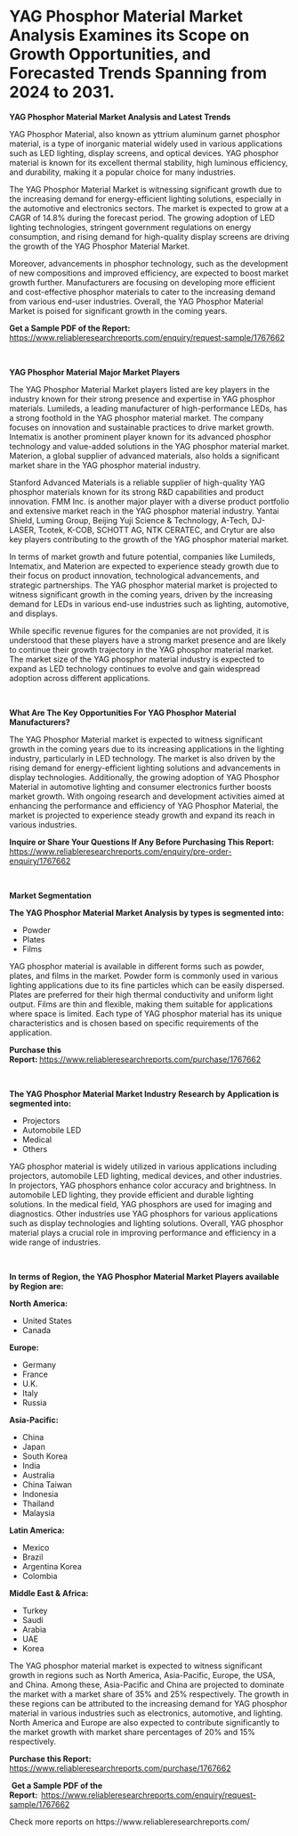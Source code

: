 <p><h1>YAG Phosphor Material Market Analysis Examines its Scope on Growth Opportunities, and Forecasted Trends Spanning from 2024 to 2031.</h1></p><p><strong>YAG Phosphor Material Market Analysis and Latest Trends</strong></p>
<p><p>YAG Phosphor Material, also known as yttrium aluminum garnet phosphor material, is a type of inorganic material widely used in various applications such as LED lighting, display screens, and optical devices. YAG phosphor material is known for its excellent thermal stability, high luminous efficiency, and durability, making it a popular choice for many industries.</p><p>The YAG Phosphor Material Market is witnessing significant growth due to the increasing demand for energy-efficient lighting solutions, especially in the automotive and electronics sectors. The market is expected to grow at a CAGR of 14.8% during the forecast period. The growing adoption of LED lighting technologies, stringent government regulations on energy consumption, and rising demand for high-quality display screens are driving the growth of the YAG Phosphor Material Market.</p><p>Moreover, advancements in phosphor technology, such as the development of new compositions and improved efficiency, are expected to boost market growth further. Manufacturers are focusing on developing more efficient and cost-effective phosphor materials to cater to the increasing demand from various end-user industries. Overall, the YAG Phosphor Material Market is poised for significant growth in the coming years.</p></p>
<p><strong>Get a Sample PDF of the Report:&nbsp;</strong> <a href="https://www.reliableresearchreports.com/enquiry/request-sample/1767662">https://www.reliableresearchreports.com/enquiry/request-sample/1767662</a></p>
<p>&nbsp;</p>
<p><strong>YAG Phosphor Material Major Market Players</strong></p>
<p><p>The YAG Phosphor Material Market players listed are key players in the industry known for their strong presence and expertise in YAG phosphor materials. Lumileds, a leading manufacturer of high-performance LEDs, has a strong foothold in the YAG phosphor material market. The company focuses on innovation and sustainable practices to drive market growth. Intematix is another prominent player known for its advanced phosphor technology and value-added solutions in the YAG phosphor material market. Materion, a global supplier of advanced materials, also holds a significant market share in the YAG phosphor material industry.</p><p>Stanford Advanced Materials is a reliable supplier of high-quality YAG phosphor materials known for its strong R&D capabilities and product innovation. FMM Inc. is another major player with a diverse product portfolio and extensive market reach in the YAG phosphor material industry. Yantai Shield, Luming Group, Beijing Yuji Science & Technology, A-Tech, DJ-LASER, Tcotek, K-COB, SCHOTT AG, NTK CERATEC, and Crytur are also key players contributing to the growth of the YAG phosphor material market.</p><p>In terms of market growth and future potential, companies like Lumileds, Intematix, and Materion are expected to experience steady growth due to their focus on product innovation, technological advancements, and strategic partnerships. The YAG phosphor material market is projected to witness significant growth in the coming years, driven by the increasing demand for LEDs in various end-use industries such as lighting, automotive, and displays.</p><p>While specific revenue figures for the companies are not provided, it is understood that these players have a strong market presence and are likely to continue their growth trajectory in the YAG phosphor material market. The market size of the YAG phosphor material industry is expected to expand as LED technology continues to evolve and gain widespread adoption across different applications.</p></p>
<p>&nbsp;</p>
<p><strong>What Are The Key Opportunities For YAG Phosphor Material Manufacturers?</strong></p>
<p><p>The YAG Phosphor Material market is expected to witness significant growth in the coming years due to its increasing applications in the lighting industry, particularly in LED technology. The market is also driven by the rising demand for energy-efficient lighting solutions and advancements in display technologies. Additionally, the growing adoption of YAG Phosphor Material in automotive lighting and consumer electronics further boosts market growth. With ongoing research and development activities aimed at enhancing the performance and efficiency of YAG Phosphor Material, the market is projected to experience steady growth and expand its reach in various industries.</p></p>
<p><strong>Inquire or Share Your Questions If Any Before Purchasing This Report:</strong> <a href="https://www.reliableresearchreports.com/enquiry/pre-order-enquiry/1767662">https://www.reliableresearchreports.com/enquiry/pre-order-enquiry/1767662</a></p>
<p>&nbsp;</p>
<p><strong>Market Segmentation</strong></p>
<p><strong>The YAG Phosphor Material Market Analysis by types is segmented into:</strong></p>
<p><ul><li>Powder</li><li>Plates</li><li>Films</li></ul></p>
<p><p>YAG phosphor material is available in different forms such as powder, plates, and films in the market. Powder form is commonly used in various lighting applications due to its fine particles which can be easily dispersed. Plates are preferred for their high thermal conductivity and uniform light output. Films are thin and flexible, making them suitable for applications where space is limited. Each type of YAG phosphor material has its unique characteristics and is chosen based on specific requirements of the application.</p></p>
<p><strong>Purchase this Report:&nbsp;</strong><a href="https://www.reliableresearchreports.com/purchase/1767662">https://www.reliableresearchreports.com/purchase/1767662</a></p>
<p>&nbsp;</p>
<p><strong>The YAG Phosphor Material Market Industry Research by Application is segmented into:</strong></p>
<p><ul><li>Projectors</li><li>Automobile LED</li><li>Medical</li><li>Others</li></ul></p>
<p><p>YAG phosphor material is widely utilized in various applications including projectors, automobile LED lighting, medical devices, and other industries. In projectors, YAG phosphors enhance color accuracy and brightness. In automobile LED lighting, they provide efficient and durable lighting solutions. In the medical field, YAG phosphors are used for imaging and diagnostics. Other industries use YAG phosphors for various applications such as display technologies and lighting solutions. Overall, YAG phosphor material plays a crucial role in improving performance and efficiency in a wide range of industries.</p></p>
<p>&nbsp;</p>
<p><strong>In terms of Region, the YAG Phosphor Material Market Players available by Region are:</strong></p>
<p>
    <p> <strong> North America: </strong>
        <ul>
            <li>United States</li>
            <li>Canada</li>
        </ul>
        </p> 
    <p> <strong> Europe: </strong>
        <ul>
            <li>Germany</li>
            <li>France</li>
            <li>U.K.</li>
            <li>Italy</li>
            <li>Russia</li>
        </ul>
        </p> 
    <p> <strong> Asia-Pacific: </strong>
        <ul>
            <li>China</li>
            <li>Japan</li>
            <li>South Korea</li>
            <li>India</li>
            <li>Australia</li>
            <li>China Taiwan</li>
            <li>Indonesia</li>
            <li>Thailand</li>
            <li>Malaysia</li>
        </ul>
        </p> 
    <p> <strong> Latin America: </strong>
        <ul>
            <li>Mexico</li>
            <li>Brazil</li>
            <li>Argentina Korea</li>
            <li>Colombia</li>
        </ul>
        </p> 
    <p> <strong> Middle East & Africa: </strong>
        <ul>
            <li>Turkey</li>
            <li>Saudi</li>
            <li>Arabia</li>
            <li>UAE</li>
            <li>Korea</li>
        </ul>
    </p>
    </p>
<p><p>The YAG phosphor material market is expected to witness significant growth in regions such as North America, Asia-Pacific, Europe, the USA, and China. Among these, Asia-Pacific and China are projected to dominate the market with a market share of 35% and 25% respectively. The growth in these regions can be attributed to the increasing demand for YAG phosphor material in various industries such as electronics, automotive, and lighting. North America and Europe are also expected to contribute significantly to the market growth with market share percentages of 20% and 15% respectively.</p></p>
<p><strong>Purchase this Report: </strong><a href="https://www.reliableresearchreports.com/purchase/1767662">https://www.reliableresearchreports.com/purchase/1767662</a></p>
<p>&nbsp;<strong>Get a Sample PDF of the Report:&nbsp;&nbsp;</strong><a href="https://www.reliableresearchreports.com/enquiry/request-sample/1767662">https://www.reliableresearchreports.com/enquiry/request-sample/1767662</a></p>
<p><strong></strong></p>
<p>Check more reports on https://www.reliableresearchreports.com/</p>